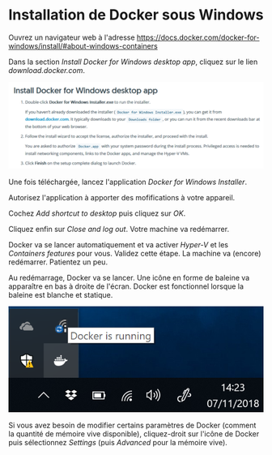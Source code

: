 # Installation de Docker sous Windows

Ouvrez un navigateur web à l'adresse <https://docs.docker.com/docker-for-windows/install/#about-windows-containers>

Dans la section *Install Docker for Windows desktop app*, cliquez sur le lien *download.docker.com*.

![](img/Docker_win_01.png)

Une fois téléchargée, lancez l'application *Docker for Windows Installer*.

Autorisez l'application à apporter des mofifications à votre appareil.

Cochez *Add shortcut to desktop* puis cliquez sur *OK*.

Cliquez enfin sur *Close and log out*. Votre machine va redémarrer.

Docker va se lancer automatiquement et va activer *Hyper-V* et les *Containers features* pour vous. Validez cette étape. La machine va (encore) redémarrer. Patientez un peu.

Au redémarrage, Docker va se lancer. Une icône en forme de baleine va apparaître en bas à droite de l'écran. Docker est fonctionnel lorsque la baleine est blanche et statique.

![](img/Docker_win_02.png)

Si vous avez besoin de modifier certains paramètres de Docker (comment la quantité de mémoire vive disponible), cliquez-droit sur l'icône de Docker puis sélectionnez *Settings* (puis *Advanced* pour la mémoire vive).

